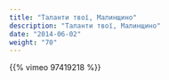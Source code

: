 ```yaml
---
title: "Таланти твої, Малинщино"
description: "Таланти твої, Малинщино"
date: "2014-06-02"
weight: "70"
---
```


{{% vimeo 97419218 %}}
